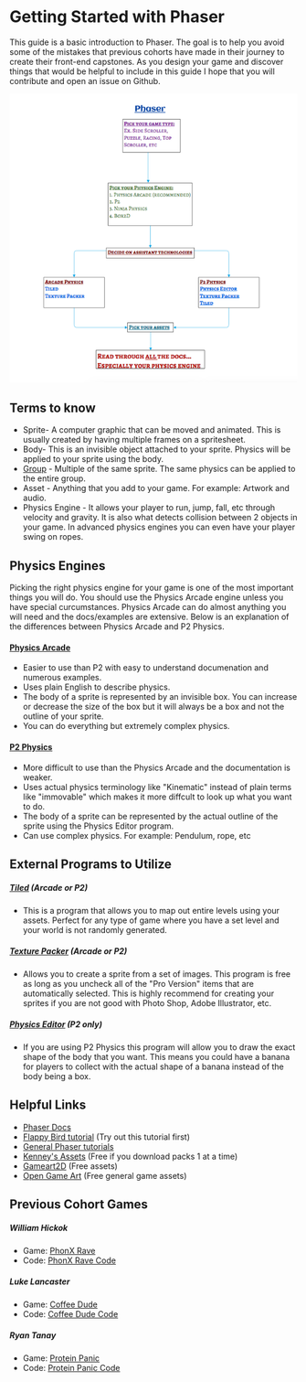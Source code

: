 # Getting Started with Phaser

This guide is a basic introduction to Phaser. The goal is to help you avoid some of the mistakes that previous cohorts have made in their journey to create their front-end capstones. As you design your game and discover things that would be helpful to include in this guide I hope that you will contribute and open an issue on Github.

![Phaser_Guide](https://raw.githubusercontent.com/Jessicashinjo/Phaser_Guide/master/Images/Phaser_Map.png)

## Terms to know
 - Sprite- A computer graphic that can be moved and animated. This is usually created by having multiple frames on a spritesheet.
 - Body- This is an invisible object attached to your sprite. Physics will be applied to your sprite using the body.
 - [Group](http://phaser.io/docs/2.6.0/Phaser.Group.html) - Multiple of the same sprite. The same physics can be applied to the entire group.
 - Asset - Anything that you add to your game. For example: Artwork and audio.
 - Physics Engine - It allows your player to run, jump, fall, etc through velocity and gravity. It is also what detects collision between 2 objects in your game. In advanced physics engines you can even have your player swing on ropes.

## Physics Engines

Picking the right physics engine for your game is one of the most important things you will do. You should use the Physics Arcade engine unless you have special curcumstances. Physics Arcade can do almost anything you will need and the docs/examples are extensive. Below is an explanation of the differences between Physics Arcade and P2 Physics.

#### [Physics Arcade](http://phaser.io/docs/2.6.0/Phaser.Physics.Arcade.html)
 - Easier to use than P2 with easy to understand documenation and numerous examples.
 - Uses plain English to describe physics.
 - The body of a sprite is represented by an invisible box. You can increase or decrease the size of the box but it will always be a box and not the outline of your sprite.
 - You can do everything but extremely complex physics.

#### [P2 Physics](http://phaser.io/docs/2.6.0/Phaser.Physics.P2.html)
 - More difficult to use than the Physics Arcade and the documentation is weaker.
 - Uses actual physics terminology like "Kinematic" instead of plain terms like "immovable" which makes it more diffcult to look up what you want to do.
 - The body of a sprite can be represented by the actual outline of the sprite using the Physics Editor program.
 - Can use complex physics. For example: Pendulum, rope, etc

## External Programs to Utilize
##### [Tiled](http://www.mapeditor.org/) (Arcade or P2)
 - This is a program that allows you to map out entire levels using your assets. Perfect for any type of game where you have a set level and your world is not randomly generated.

##### [Texture Packer](https://www.codeandweb.com/texturepacker) (Arcade or P2)
 - Allows you to create a sprite from a set of images. This program is free as long as you uncheck all of the "Pro Version" items that are automatically selected. This is highly recommend for creating your sprites if you are not good with Photo Shop, Adobe Illustrator, etc.

##### [Physics Editor](https://www.codeandweb.com/physicseditor) (P2 only)
 - If you are using P2 Physics this program will allow you to draw the exact shape of the body that you want. This means you could have a banana for players to collect with the actual shape of a banana instead of the body being a box.

## Helpful Links
 - [Phaser Docs](http://phaser.io/docs/2.6.0/index)
 - [Flappy Bird tutorial](http://www.lessmilk.com/tutorial/flappy-bird-phaser-1) (Try out this tutorial first)
 - [General Phaser tutorials](https://www.youtube.com/channel/UCv0j-6tXIlnxmOu9FA3qFtw)
 - [Kenney's Assets](http://kenney.nl/assets) (Free if you download packs 1 at a time)
 - [Gameart2D](http://www.gameart2d.com/freebies.html) (Free assets)
 - [Open Game Art](http://opengameart.org/) (Free general game assets)

## Previous Cohort Games

##### William Hickok
- Game: [PhonX Rave](http://phonxrave.herokuapp.com/)
- Code: [PhonX Rave Code](https://github.com/williamhickok11/Front_End_Capstone)

##### Luke Lancaster
- Game: [Coffee Dude](http://www.luketlancaster.com/coffeedude/)
- Code: [Coffee Dude Code](https://github.com/luketlancaster/coffeedude)

##### Ryan Tanay
- Game: [Protein Panic](http://proteinpanic.newevolution.org/#/)
- Code: [Protein Panic Code](https://github.com/NewEvolution/proteinpanic)
